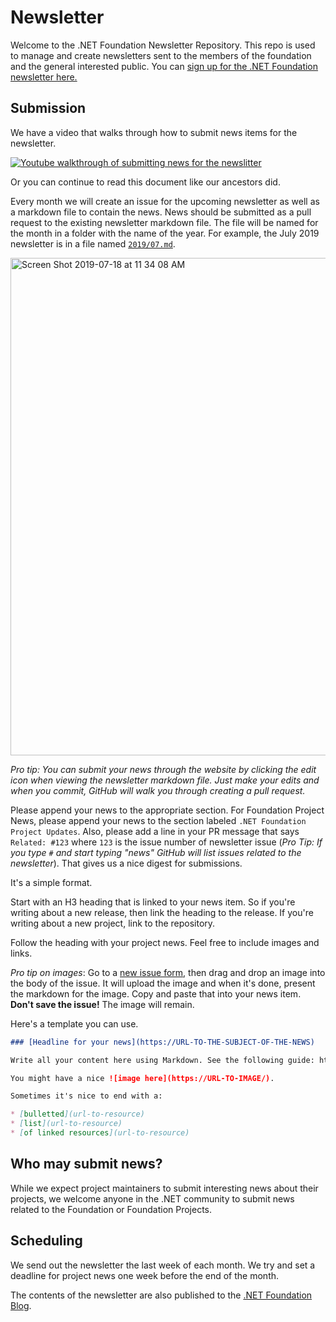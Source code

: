 # Newsletter

Welcome to the .NET Foundation Newsletter Repository. This repo is used to manage and create newsletters sent to the members of the foundation and the general interested public. You can [sign up for the .NET Foundation newsletter here.](http://eepurl.com/dhL_qb)

## Submission

We have a video that walks through how to submit news items for the newsletter.

[![Youtube walkthrough of submitting news for the newslitter](https://user-images.githubusercontent.com/19977/61264038-de8be880-a73f-11e9-9980-843a2d67a27d.png)](https://www.youtube.com/watch?v=QkrpumELLko&feature=youtu.be)

Or you can continue to read this document like our ancestors did.

Every month we will create an issue for the upcoming newsletter as well as a markdown file to contain the news. News should be submitted as a pull request to the existing newsletter markdown file. The file will be named for the month in a folder with the name of the year. For example, the July 2019 newsletter is in a file named [`2019/07.md`](2019/07.md).

<img width="796" alt="Screen Shot 2019-07-18 at 11 34 08 AM" src="https://user-images.githubusercontent.com/19977/61482800-503a8100-a950-11e9-9013-67dddc0cd832.png">

_Pro tip: You can submit your news through the website by clicking the edit icon when viewing the newsletter markdown file. Just make your edits and when you commit, GitHub will walk you through creating a pull request._

Please append your news to the appropriate section. For Foundation Project News, please append your news to the section labeled `.NET Foundation Project Updates`. Also, please add a line in your PR message that says `Related: #123` where `123` is the issue number of newsletter issue (_Pro Tip: If you type `#` and start typing "news" GitHub will list issues related to the newsletter_). That gives us a nice digest for submissions.

It's a simple format.

Start with an H3 heading that is linked to your news item. So if you're writing about a new release, then link the heading to the release. If you're writing about a new project, link to the repository.

Follow the heading with your project news. Feel free to include images and links.

_Pro tip on images_: Go to a [new issue form](https://github.com/dotnet-foundation/newsletter/issues/new), then drag and drop an image into the body of the issue. It will upload the image and when it's done, present the markdown for the image. Copy and paste that into your news item. __Don't save the issue!__ The image will remain.

Here's a template you can use.

```md
### [Headline for your news](https://URL-TO-THE-SUBJECT-OF-THE-NEWS)

Write all your content here using Markdown. See the following guide: https://help.github.com/en/articles/basic-writing-and-formatting-syntax

You might have a nice ![image here](https://URL-TO-IMAGE/).

Sometimes it's nice to end with a:

* [bulletted](url-to-resource)
* [list](url-to-resource)
* [of linked resources](url-to-resource)
```

## Who may submit news?

While we expect project maintainers to submit interesting news about their projects, we welcome anyone in the .NET community to submit news related to the Foundation or Foundation Projects.

## Scheduling

We send out the newsletter the last week of each month. We try and set a deadline for project news one week before the end of the month.

The contents of the newsletter are also published to the [.NET Foundation Blog](https://dotnetfoundation.org/blog).
